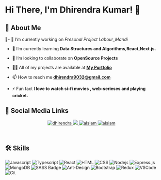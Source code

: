 <!--
<h2 align="center">
  Welcome to Dhirendra Kumar World!
  <img src="https://media.giphy.com/media/hvRJCLFzcasrR4ia7z/giphy.gif" width="28">
</h2>
-->

# Hi There, I'm Dhirendra Kumar! 👋


## 🚀 About Me

👨‍- 🔭 I’m currently working on *Presonal Project Labour_Mandi* <!--  *[Gab.com Clone](https://github.com/jai6013/Gab_Clone)* -->

- 🌱 I’m currently learning **Data Structures and Algorithms,React,Next.js.**

- 👯 I’m looking to collaborate on **OpenSource Projects**

- 👨‍💻 All of my projects are available at **[My Portfolio](https://blissful-varahamihira-ee076d.netlify.app)**

- 📫 How to reach me **dhirendra9032@gmail.com**

- ⚡ Fun fact **I love to watch si-fi movies , web-serieses and playing cricket.**


## 🔗 Social Media Links
<p align="center">
 
 <a href="https://www.linkedin.com/in/dhirendra-kumar-9032/" target="_blank">
  <img src="https://img.shields.io/badge/LinkedIn-0077B5?style=for-the-badge&logo=linkedin&logoColor=white" alt="dhirendra"/>
 </a>
 
 <a href="https://twitter.com/dhirendrakr9032" target="_blank">
  <img src="https://img.shields.io/badge/Twitter-1DA1F2?style=for-the-badge&logo=twitter&logoColor=white" />
 </a>
 <a href="https://www.instagram.com/dhirendra9032/" target="_blank">
  <img src="https://img.shields.io/badge/Instagram-fe4164?style=for-the-badge&logo=instagram&logoColor=white" alt="alsiam" />
 </a> 
 <a href="https://www.facebook.com/dkboss9032/" target="_blank">
  <img src="https://img.shields.io/badge/Facebook-20BEFF?&style=for-the-badge&logo=facebook&logoColor=white" alt="alsiam"  />
  </a> 
</p>
<br />

## 🛠 Skills
![Javascript](https://img.shields.io/badge/Javascript-F0DB4F?style=for-the-badge&labelColor=black&logo=javascript&logoColor=F0DB4F)
![Typescript](https://img.shields.io/badge/Typescript-007acc?style=for-the-badge&labelColor=black&logo=typescript&logoColor=007acc)
![React](https://img.shields.io/badge/-React-61DBFB?style=for-the-badge&labelColor=black&logo=react&logoColor=61DBFB)
![HTML](https://img.shields.io/badge/HTML5-E34F26?style=for-the-badge&logo=html5&logoColor=white)
![CSS](https://img.shields.io/badge/CSS3-1572B6?style=for-the-badge&logo=css3&logoColor=white)
![Nodejs](https://img.shields.io/badge/Nodejs-3C873A?style=for-the-badge&labelColor=black&logo=node.js&logoColor=3C873A)
![Express.js](https://img.shields.io/badge/Express.js-000000?style=for-the-badge&logo=express&logoColor=white)
![MongoDB](https://img.shields.io/badge/MongoDB-4EA94B?style=for-the-badge&logo=mongodb&logoColor=white)
![SASS Badge](https://img.shields.io/badge/Sass-CC6699?style=for-the-badge&logo=sass&logoColor=white)
![Ant-Design](https://img.shields.io/badge/AntDesign-0170FE?style=for-the-badge&logo=antdesign&logoColor=white)
![Bootstrap](https://img.shields.io/badge/Bootstrap-563D7C?style=for-the-badge&logo=bootstrap&logoColor=white)
![Redux](https://img.shields.io/badge/Redux-593D88?style=for-the-badge&logo=redux&logoColor=white)
![VSCode](https://img.shields.io/badge/Visual_Studio-0078d7?style=for-the-badge&logo=visual%20studio&logoColor=white)
![Git](https://img.shields.io/badge/Git-F05032?style=for-the-badge&logo=git&logoColor=white)

</br></br>

